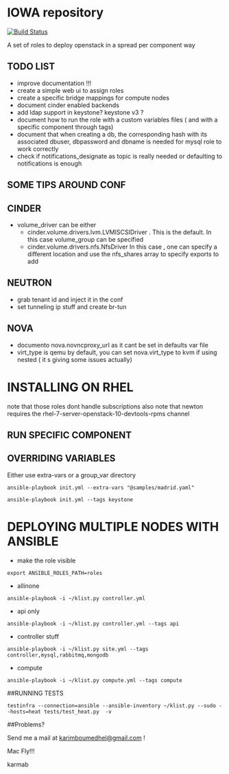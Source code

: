 # IOWA repository

[![Build Status](https://travis-ci.org/karmab/iowa.svg?branch=master)](https://travis-ci.org/karmab/iowa)

A set of roles to deploy openstack in a spread per component way


## TODO LIST

- improve documentation !!!
- create a simple web ui to assign roles
- create a specific bridge mappings for compute nodes
- document cinder enabled backends
- add ldap support in keystone? keystone v3 ?
- document how to run the role with a custom variables files ( and with a specific component through tags)
- document that when creating a db, the corresponding hash with its associated dbuser, dbpassword and dbname is needed for mysql role to work correctly
- check if notifications_designate as topic is really needed or defaulting to notifications is enough

## SOME TIPS AROUND CONF

## CINDER
 - volume_driver can be either 
   - cinder.volume.drivers.lvm.LVMISCSIDriver . This is the default. In this case volume_group can be specified
   - cinder.volume.drivers.nfs.NfsDriver In this case , one can specify a different location and use the nfs_shares array to specify exports to add

## NEUTRON
 - grab tenant id and inject it in the conf
 - set tunneling ip stuff and create br-tun

## NOVA
 - documento nova.novncproxy_url as it cant be set in defaults var file
 - virt_type is qemu by default, you can set  nova.virt_type to kvm if using nested ( it s giving some issues actually)

# INSTALLING ON RHEL
note that those roles dont handle subscriptions
also note that newton requires the rhel-7-server-openstack-10-devtools-rpms channel



## RUN SPECIFIC COMPONENT

## OVERRIDING VARIABLES

Either use extra-vars or a group_var directory

```
ansible-playbook init.yml --extra-vars "@samples/madrid.yaml"
```

```
ansible-playbook init.yml --tags keystone
```


# DEPLOYING MULTIPLE NODES WITH ANSIBLE

- make the role visible

```
export ANSIBLE_ROLES_PATH=roles
```

- allinone
```
ansible-playbook -i ~/klist.py controller.yml
```

- api only
```
ansible-playbook -i ~/klist.py controller.yml --tags api
```

- controller stuff
```
ansible-playbook -i ~/klist.py site.yml --tags controller,mysql,rabbitmq,mongodb
```

- compute
```
ansible-playbook -i ~/klist.py compute.yml --tags compute
```

##RUNNING TESTS

```
testinfra --connection=ansible --ansible-inventory ~/klist.py --sudo --hosts=heat tests/test_heat.py  -v
```


##Problems?

Send me a mail at [karimboumedhel@gmail.com](mailto:karimboumedhel@gmail.com) !

Mac Fly!!!

karmab
